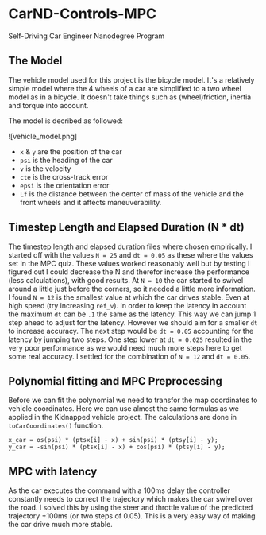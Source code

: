 # CarND-Controls-MPC
Self-Driving Car Engineer Nanodegree Program


## The Model

The vehicle model used for this project is the bicycle model. It's a relatively simple model where the 4 wheels of a car are simplified to a two wheel model as in a bicycle. It doesn't take things such as (wheel)friction, inertia and torque into account.

The model is decribed as followed:

![vehicle_model.png]

- ```x``` & ```y``` are the position of the car
- ```psi``` is the heading of the car
- ```v``` is the velocity
- ```cte``` is the cross-track error
- ```epsi``` is the orientation error
- ```Lf``` is the distance between the center of mass of the vehicle and the front wheels and it affects maneuverability.

## Timestep Length and Elapsed Duration (N * dt)

The timestep length and elapsed duration files where chosen empirically. I started off with the values ```N = 25``` and ```dt = 0.05``` as these where the values set in the MPC quiz. These values worked reasonably well but by testing I figured out I could decrease the N and therefor increase the performance (less calculations), with good results. At ```N = 10``` the car started to swivel around a little just before the corners, so it needed a little more information.  I found ```N = 12``` is the smallest value at which the car drives stable. Even at high speed (try increasing ```ref_v```).
In order to keep the latency in account the maximum ```dt``` can be ```.1``` the same as the latency. This way we can jump 1 step ahead to adjust for the latency. However we should aim for a smaller ```dt``` to increase accuracy. The next step would be ```dt = 0.05``` accounting for the latency by jumping two steps. One step lower at ```dt = 0.025``` resulted in the very poor performance as we would need much more steps here to get some real accuracy. I settled for the combination of ```N = 12``` and ```dt = 0.05```.

## Polynomial fitting and MPC Preprocessing

Before we can fit the polynomial we need to transfor the map coordinates to vehicle coordinates. Here we can use almost the same formulas as we applied in the Kidnapped vehicle project. The calculations are done in ```toCarCoordinates()``` function.

```
x_car = os(psi) * (ptsx[i] - x) + sin(psi) * (ptsy[i] - y);
y_car = -sin(psi) * (ptsx[i] - x) + cos(psi) * (ptsy[i] - y);
```

## MPC with latency

As the car executes the command with a 100ms delay the controller constantly needs to correct the trajectory which makes the car swivel over the road. I solved this by using the steer and throttle value of the predicted trajectory +100ms (or two steps of 0.05). This is a very easy way of making the car drive much more stable.
